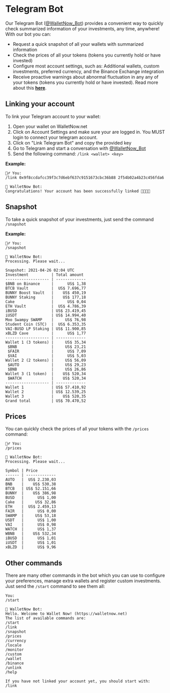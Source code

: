 # Telegram Bot

Our Telegram Bot \([@WalletNow\_Bot](https://t.me/WalletNow_Bot)\) provides a convenient way to quickly check summarized information of your investments, any time, anywhere! With our bot you can:

* Request a quick snapshot of all your wallets with summarized information
* Check the prices of all your tokens \(tokens you currently hold or have invested\)
* Configure most account settings, such as: Additional wallets, custom investments, preferred currency, and the Binance Exchange integration
* Receive proactive warnings about abnormal fluctuation in any any of your tokens \(tokens you currently hold or have invested\). Read more about this [**here**](active-monitoring.md).

## Linking your account

To link your Telegram account to your wallet:

1. Open your wallet on WalletNow.net
2. Click on Account Settings and make sure your are logged in. You MUST login to connect your telegram account.
3. Click on "Link Telegram Bot" and copy the provided key
4. Go to Telegram and start a conversation with [@WalletNow\_Bot](https://t.me/WalletNow_Bot)
5. Send the following command: `/link <wallet> <key>`

**Example:**

```text
🙍‍♂️ You:
/link 0x9f8ccdafcc39f3c7d6ebf637c9151673cbc36b88 2f54b02a4b23c456fda6

🤖 WalletNow Bot:
Congratulations! Your account has been successfully linked 👏🏻👏🏻
```

## Snapshot

To take a quick snapshot of your investments, just send the command `/snapshot`

**Example:**

```text
🙍‍♂️ You:
/snapshot

🤖 WalletNow Bot:
Processing. Please wait...

Snapshot: 2021-04-26 02:04 UTC
Investment          | Total amount
------------------- | -------------
$BNB on Binance     |      US$ 1,38
BTCB Vault          |  US$ 7.696,77
BUNNY Boost Vault   |    US$ 450,19
BUNNY Staking       |    US$ 177,18
Cake                |      US$ 0,04
ETH Vault           |  US$ 4.786,39
iBUSD               | US$ 23.419,45
iUSDT               | US$ 14.994,40
Moo Swampy SWAMP    |     US$ 76,98
Student Coin (STC)  |  US$ 6.353,35
VAI-BUSD LP Staking | US$ 11.900,85
xBLZD Cave          |      US$ 1,77
------------------- | -------------
Wallet 1 (3 tokens) |     US$ 35,34
 $BNB               |     US$ 23,21
 $FAIR              |      US$ 7,09
 $VAI               |      US$ 5,03
Wallet 2 (2 tokens) |     US$ 56,09
 $AUTO              |     US$ 29,23
 $BNB               |     US$ 26,86
Wallet 3 (1 token)  |    US$ 520,34
 $WATCH             |    US$ 520,34
------------------- | -------------
Wallet 1            | US$ 57.410,92
Wallet 2            | US$ 12.539,25
Wallet 3            |    US$ 520,35
Grand total         | US$ 70.470,52
```

## Prices

You can quickly check the prices of all your tokens with the `/prices` command:

```text
🙍‍♂️ You:
/prices

🤖 WalletNow Bot:
Processing. Please wait...

Symbol | Price        
------ | -------------
AUTO   |  US$ 2.230,03
BNB    |    US$ 530,38
BTCB   | US$ 52.151,66
BUNNY  |    US$ 386,98
BUSD   |      US$ 1,00
Cake   |     US$ 32,86
ETH    |  US$ 2.459,13
FAIR   |      US$ 0,00
SWAMP  |     US$ 53,18
USDT   |      US$ 1,00
VAI    |      US$ 0,98
WATCH  |      US$ 1,37
WBNB   |    US$ 532,34
iBUSD  |      US$ 1,01
iUSDT  |      US$ 1,01
xBLZD  |      US$ 9,96
```

## Other commands

There are many other commands in the bot which you can use to configure your preferences, manage extra wallets and register custom investments. Just send the `/start` command to see them all:

```text
You:
/start

🤖 WalletNow Bot:
Hello. Welcome to Wallet Now! (https://walletnow.net)
The list of available commands are:
/start
/link
/snapshot
/prices
/currency
/locale
/monitor
/custom
/wallet
/binance
/unlink
/help

If you have not linked your account yet, you should start with:
/link
```



